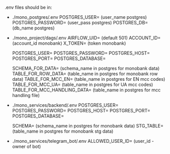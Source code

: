 .env files should be in:

- ./mono_postgres/.env
    POSTGRES_USER= (user_name postgres)
    POSTGRES_PASSWORD= (user_pass postgres)
    POSTGRES_DB= (db_name postgres)

- ./mono_project/dags/.env
    AIRFLOW_UID= (default 501)
    ACCOUNT_ID= (account_id monobank)
    X_TOKEN= (token monobank)

    POSTGRES_USER=
    POSTGRES_PASSWORD=
    POSTGRES_HOST=
    POSTGRES_PORT=
    POSTGRES_DATABASE=

    SCHEMA_FOR_DATA= (schema_name in postgres for monobank data)
    TABLE_FOR_ROW_DATA= (table_name in postgres for monobank row data)
    TABLE_FOR_MCC_EN= (table_name in postgres for EN mcc codes)
    TABLE_FOR_MCC_UA= (table_name in postgres for UA mcc codes)
    TABLE_FOR_MCC_HANDLING_DATA= (table_name in postgres for mcc handling file)

- ./mono_services/backend/.env
    POSTGRES_USER=
    POSTGRES_PASSWORD=
    POSTGRES_HOST=
    POSTGRES_PORT=
    POSTGRES_DATABASE=

    SCHEMA= (schema_name in postgres for monobank data)
    STG_TABLE= (table_name in postgres for monobank stg data)

- ./mono_services/telegram_bot/.env
    ALLOWED_USER_ID= (user_id - owner of bot)
